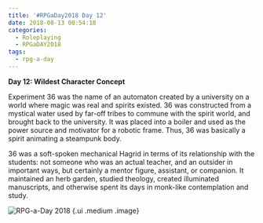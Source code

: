 ```yaml
---
title: '#RPGaDay2018 Day 12'
date: 2018-08-13 00:54:18
categories:
  - Roleplaying
  - RPGaDAY2018
tags:
  - rpg-a-day
---
```


**Day 12: Wildest Character Concept**

Experiment 36 was the name of an automaton created by a university on a world where magic was real and spirits existed. 36 was constructed from a mystical water used by far-off tribes to commune with the spirit world, and brought back to the university. It was placed into a boiler and used as the power source and motivator for a robotic frame. Thus, 36 was basically a spirit animating a steampunk body.

36 was a soft-spoken mechanical Hagrid in terms of its relationship with the students: not someone who was an actual teacher, and an outsider in important ways, but certainly a mentor figure, assistant, or companion. It maintained an herb garden, studied theology, created illuminated manuscripts, and otherwise spent its days in monk-like contemplation and study.

<!-- more -->

![RPG-a-Day 2018](/assets/rpg/RPG-a-Day%202018.jpg) {.ui .medium .image}